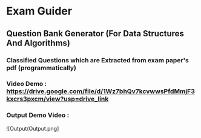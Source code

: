 # Exam Guider
## Question Bank Generator (For Data Structures And Algorithms)
### Classified Questions which are Extracted from exam paper's pdf (programmatically)
### Video Demo : https://drive.google.com/file/d/1Wz7bhQv7kcvwwsPfdMmjF3kxcrs3pxcm/view?usp=drive_link
### Output Demo Video :
![Output(Output.png]
